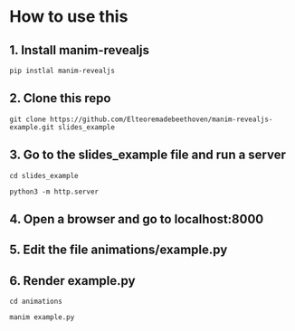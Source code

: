 # How to use this

## 1. Install manim-revealjs

```
pip instlal manim-revealjs
```

## 2. Clone this repo

```
git clone https://github.com/Elteoremadebeethoven/manim-revealjs-example.git slides_example
```

## 3. Go to the **slides_example** file and run a server

```
cd slides_example

python3 -m http.server
```

## 4. Open a browser and go to localhost:8000

## 5. Edit the file animations/example.py

## 6. Render example.py

```
cd animations

manim example.py
```

